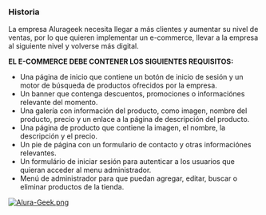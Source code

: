 ### Historia

La empresa Alurageek necesita llegar a más clientes y aumentar su nivel de ventas, por lo que quieren implementar un e-commerce, llevar a la empresa al siguiente nivel y volverse más digital.

**EL E-COMMERCE DEBE CONTENER LOS SIGUIENTES REQUISITOS:**

* Una página de inicio que contiene un botón de inicio de sesión y un motor de búsqueda de productos ofrecidos por la empresa.
* Un banner que contenga descuentos, promociones o informaciónes relevante del momento.
* Una galería con información del producto, como imagen, nombre del producto, precio y un enlace a la página de descripción del producto.
* Una página de producto que contiene la imagen, el nombre, la descripción y el precio.
* Un pie de página con un formulario de contacto y otras informaciónes relevantes.
* Un formulário de iniciar sesión para autenticar a los usuarios que quieran acceder al menu administrador.
* Menú de administrador para que puedan agregar, editar, buscar o eliminar productos de la tienda.
  
[![Alura-Geek.png](https://i.postimg.cc/zvVHHw51/Alura-Geek.png)](https://postimg.cc/wRYjSm7W)
